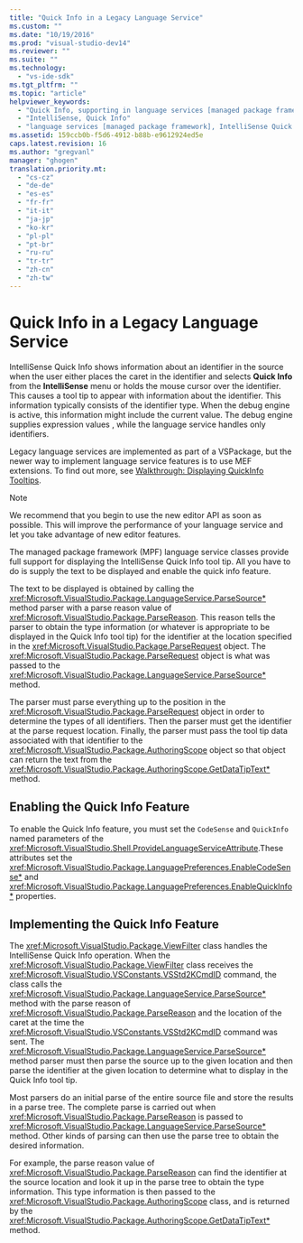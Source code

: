 ```yaml
---
title: "Quick Info in a Legacy Language Service"
ms.custom: ""
ms.date: "10/19/2016"
ms.prod: "visual-studio-dev14"
ms.reviewer: ""
ms.suite: ""
ms.technology: 
  - "vs-ide-sdk"
ms.tgt_pltfrm: ""
ms.topic: "article"
helpviewer_keywords: 
  - "Quick Info, supporting in language services [managed package framework]"
  - "IntelliSense, Quick Info"
  - "language services [managed package framework], IntelliSense Quick Info"
ms.assetid: 159ccb0b-f5d6-4912-b88b-e9612924ed5e
caps.latest.revision: 16
ms.author: "gregvanl"
manager: "ghogen"
translation.priority.mt: 
  - "cs-cz"
  - "de-de"
  - "es-es"
  - "fr-fr"
  - "it-it"
  - "ja-jp"
  - "ko-kr"
  - "pl-pl"
  - "pt-br"
  - "ru-ru"
  - "tr-tr"
  - "zh-cn"
  - "zh-tw"
---
```

# Quick Info in a Legacy Language Service
IntelliSense Quick Info shows information about an identifier in the source when the user either places the caret in the identifier and selects **Quick Info** from the **IntelliSense** menu or holds the mouse cursor over the identifier. This causes a tool tip to appear with information about the identifier. This information typically consists of the identifier type. When the debug engine is active, this information might include the current value. The debug engine supplies expression values , while the language service handles only identifiers.  
  
 Legacy language services are implemented as part of a VSPackage, but the newer way to implement language service features is to use MEF extensions. To find out more, see [Walkthrough: Displaying QuickInfo Tooltips](../extensibility/walkthrough--displaying-quickinfo-tooltips.md).  
  
> [!NOTE]
>  We recommend that you begin to use the new editor API as soon as possible. This will improve the performance of your language service and let you take advantage of new editor features.  
  
 The managed package framework (MPF) language service classes provide full support for displaying the IntelliSense Quick Info tool tip. All you have to do is supply the text to be displayed and enable the quick info feature.  
  
 The text to be displayed is obtained by calling the <xref:Microsoft.VisualStudio.Package.LanguageService.ParseSource*> method parser with a parse reason value of <xref:Microsoft.VisualStudio.Package.ParseReason>. This reason tells the parser to obtain the type information (or whatever is appropriate to be displayed in the Quick Info tool tip) for the identifier at the location specified in the <xref:Microsoft.VisualStudio.Package.ParseRequest> object. The <xref:Microsoft.VisualStudio.Package.ParseRequest> object is what was passed to the <xref:Microsoft.VisualStudio.Package.LanguageService.ParseSource*> method.  
  
 The parser must parse everything up to the position in the <xref:Microsoft.VisualStudio.Package.ParseRequest> object in order to determine the types of all identifiers. Then the parser must get the identifier at the parse request location. Finally, the parser must pass the tool tip data associated with that identifier to the <xref:Microsoft.VisualStudio.Package.AuthoringScope> object so that object can return the text from the <xref:Microsoft.VisualStudio.Package.AuthoringScope.GetDataTipText*> method.  
  
## Enabling the Quick Info Feature  
 To enable the Quick Info feature, you must set the `CodeSense` and `QuickInfo` named parameters of the <xref:Microsoft.VisualStudio.Shell.ProvideLanguageServiceAttribute>.These attributes set the <xref:Microsoft.VisualStudio.Package.LanguagePreferences.EnableCodeSense*> and <xref:Microsoft.VisualStudio.Package.LanguagePreferences.EnableQuickInfo*> properties.  
  
## Implementing the Quick Info Feature  
 The <xref:Microsoft.VisualStudio.Package.ViewFilter> class handles the IntelliSense Quick Info operation. When the <xref:Microsoft.VisualStudio.Package.ViewFilter> class receives the <xref:Microsoft.VisualStudio.VSConstants.VSStd2KCmdID> command, the class calls the <xref:Microsoft.VisualStudio.Package.LanguageService.ParseSource*> method with the parse reason of <xref:Microsoft.VisualStudio.Package.ParseReason> and the location of the caret at the time the <xref:Microsoft.VisualStudio.VSConstants.VSStd2KCmdID> command was sent. The <xref:Microsoft.VisualStudio.Package.LanguageService.ParseSource*> method parser must then parse the source up to the given location and then parse the identifier at the given location to determine what to display in the Quick Info tool tip.  
  
 Most parsers do an initial parse of the entire source file and store the results in a parse tree. The complete parse is carried out when <xref:Microsoft.VisualStudio.Package.ParseReason> is passed to <xref:Microsoft.VisualStudio.Package.LanguageService.ParseSource*> method. Other kinds of parsing can then use the parse tree to obtain the desired information.  
  
 For example, the parse reason value of <xref:Microsoft.VisualStudio.Package.ParseReason> can find the identifier at the source location and look it up in the parse tree to obtain the type information. This type information is then passed to the <xref:Microsoft.VisualStudio.Package.AuthoringScope> class, and is returned by the <xref:Microsoft.VisualStudio.Package.AuthoringScope.GetDataTipText*> method.